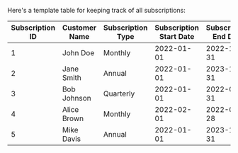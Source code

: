 Here's a template table for keeping track of all subscriptions:

| Subscription ID | Customer Name | Subscription Type | Subscription Start Date | Subscription End Date | Subscription Status | Payment Method | Subscription Price | Subscription Notes |
|----------------|---------------|-------------------|-------------------------|-----------------------|--------------------|---------------|-------------------|------------------|
| 1              | John Doe      | Monthly           | 2022-01-01              | 2022-12-31            | Active             | Credit Card   | $9.99            | Basic Plan       |
| 2              | Jane Smith    | Annual            | 2022-01-01              | 2023-12-31            | Active             | PayPal        | $99.99           | Premium Plan     |
| 3              | Bob Johnson   | Quarterly         | 2022-01-01              | 2022-03-31            | Expired            | Bank Transfer | $24.99           | Standard Plan    |
| 4              | Alice Brown   | Monthly           | 2022-02-01              | 2022-02-28            | Canceled           | Cash          | $7.99            | Starter Plan     |
| 5              | Mike Davis    | Annual            | 2022-01-01              | 2023-12-31            | Active             | Credit Card   | $199.99          | Enterprise Plan  |